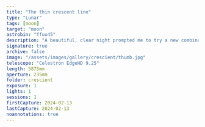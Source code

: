 ```yaml
---
title: "The thin crescent line"
type: "Lunar"
tags: [moon]
target: "moon"
astrobin: "ffuu45"
description: "A beautiful, clear night prompted me to try a new combination by using my Sony A7R IV camera on the Celestron EdgeHD 9.25', a combination I hadn't tried before. It resulted in my highest resolution image of the moon ever."
signature: true
archive: false
image: "/assets/images/gallery/crescient/thumb.jpg"
telescope: "Celestron EdgeHD 9.25"
length: 5875mm
aperture: 235mm
folder: crescient
exposure: 1
lights: 1
sessions: 1
firstCapture: 2024-02-13
lastCapture: 2024-02-13
noannotations: true
---
```

